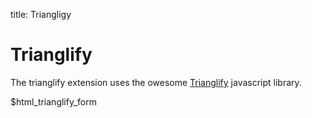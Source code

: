 title: Triangligy

# Trianglify

<div data-viz-trianglify data-resize=1 data-height='60%'
data-on-init="luxforms.trianglifyReady">
<div class="trianglify-box center-block">
<p>The trianglify extension uses the owesome <a href="http://qrohlf.com/trianglify/"> Trianglify</a> javascript library.</p>
$html_trianglify_form
</div>
</div>

<script>
if (!this.luxforms)
    this.luxforms = {};

luxforms.redraw = function () {};
// called back once the vizualization is ready
luxforms.trianglifyReady = function () {
    var viz = this;
    luxforms.redraw = function (e) {
        e.preventDefault();
        if (this.form.$valid)
            viz.redraw(this.trianglify);
    };
};
</script>